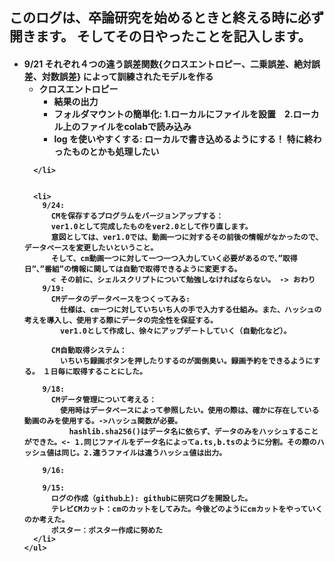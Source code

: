 <head>
  <h2>
  このログは、卒論研究を始めるときと終える時に必ず開きます。
そしてその日やったことを記入します。
  </h2>
</head>

<body><h4>
    <ul>
      <li>
        <date> 9/21 </date>
        <head>
          それぞれ４つの違う誤差関数{クロスエントロピー、二乗誤差、絶対誤差、対数誤差} によって訓練されたモデルを作る
        </head>
        <body>
          <ul>
            <li>
              クロスエントロピー
              <ul>
                <li> 結果の出力 </li>
                <li> フォルダマウントの簡単化: 1.ローカルにファイルを設置　2.ローカル上のファイルをcolabで読み込み </li>
                <li> log を使いやすくする: ローカルで書き込めるようにする！ 特に終わったものとかも処理したい</li>
              </ul>
            </li>
          </ul>
        </body>





      </li>


      <li>
        9/24:
          CMを保存するプログラムをバージョンアップする：
          ver1.0として完成したものをver2.0として作り直します。
          意図としては、ver1.0では、動画一つに対するその前後の情報がなかったので、データベースを変更したいということ。
          そして、cm動画一つに対して一つ一つ入力していく必要があるので、”取得日”、”番組”の情報に関しては自動で取得できるように変更する。
          < その前に、シェルスクリプトについて勉強しなければならない。 -> おわり
        9/19:
          CMデータのデータベースをつくってみる:
            仕様は、cm一つに対していちいち人の手で入力する仕組み。また、ハッシュの考えを導入し、使用する際にデータの完全性を保証する。
            ver1.0として作成し、徐々にアップデートしていく（自動化など）。

          CM自動取得システム：
            いちいち録画ボタンを押したりするのが面倒臭い。録画予約をできるようにする。　１日毎に取得することにした。

        9/18:
          CMデータ管理について考える：
            使用時はデータベースによって参照したい。使用の際は、確かに存在している動画のみを使用する。->ハッシュ関数が必要。
              hashlib.sha256()はデータ名に依らず、データのみをハッシュすることができた。<- 1.同じファイルをデータ名によってa.ts,b.tsのように分割。その際のハッシュ値は同じ。2.違うファイルは違うハッシュ値は出力。

        9/16:

        9/15:
          ログの作成（github上): githubに研究ログを開設した。
          テレビCMカット：cmのカットをしてみた。今後どのようにcmカットをやっていくのか考えた。
          ポスター：ポスター作成に努めた
      </li>
    </ul>

</h4></body>
